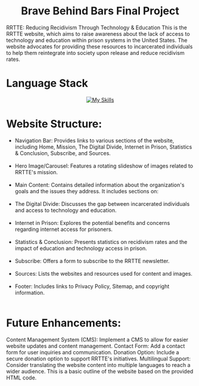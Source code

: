 <div align="center"> 
<h1>Brave Behind Bars Final Project</h1>
</div>

RRTTE: Reducing Recidivism Through Technology & Education
This is the RRTTE website, which aims to raise awareness about the lack of access to technology and education within prison systems in the United States. The website advocates for providing these resources to incarcerated individuals to help them reintegrate into society upon release and reduce recidivism rates.

<h1>Language Stack</h1>

</div>
<div align="center">

<a href=""> [![My Skills](https://skillicons.dev/icons?i=html,css,py,go,cs,js,mysql,vscode,neovim,linux,ubuntu,windows,apple,bootstrap,discord&perline=8)](https://skillicons.dev) </a>

</div>

<div><h1>Website Structure:</h1></div>

<ul>
<li>Navigation Bar: Provides links to various sections of the website, including Home, Mission, The Digital Divide, Internet in Prison, Statistics & Conclusion, Subscribe, and Sources.</li>
<br>
<li>Hero Image/Carousel: Features a rotating slideshow of images related to RRTTE's mission.</li>
<br>
<li>Main Content: Contains detailed information about the organization's goals and the issues they address. It includes sections on:</li>
<br>
<li>The Digital Divide: Discusses the gap between incarcerated individuals and access to technology and education.</li>
<br>
<li>Internet in Prison: Explores the potential benefits and concerns regarding internet access for prisoners.</li>
<br>
<li>Statistics & Conclusion: Presents statistics on recidivism rates and the impact of education and technology access in prison.</li>
<br>
<li>Subscribe: Offers a form to subscribe to the RRTTE newsletter.</li>
<br>
<li>Sources: Lists the websites and resources used for content and images.</li>
<br>
<li>Footer: Includes links to Privacy Policy, Sitemap, and copyright information.</li>
<br>
</ul>
<div><h1>Future Enhancements:</h1></div>

Content Management System (CMS): Implement a CMS to allow for easier website updates and content management.
Contact Form: Add a contact form for user inquiries and communication.
Donation Option: Include a secure donation option to support RRTTE's initiatives.
Multilingual Support: Consider translating the website content into multiple languages to reach a wider audience.
This is a basic outline of the website based on the provided HTML code.
